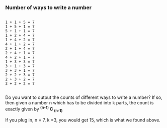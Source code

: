 ### Number of ways to write a number

```

1 + 1 + 5 = 7
1 + 5 + 1 = 7
5 + 1 + 1 = 7
1 + 2 + 4 = 7
1 + 4 + 2 = 7
4 + 1 + 2 = 7
2 + 1 + 4 = 7
2 + 4 + 1 = 7
4 + 2 + 1 = 7
1 + 3 + 3 = 7
3 + 1 + 3 = 7
3 + 3 + 1 = 7
2 + 2 + 3 = 7
2 + 3 + 2 = 7
3 + 2 + 2 = 7
      
```

Do you want to output the counts of different ways to write a number? If so, then given a number n which has to be divided into k parts, 
the count is exactly given by  <b> <sup>(n-1)</sup> C <sub>(n-1)</sub> </b>


If you plug in, n = 7, k =3, you would get 15, which is what we found above.
